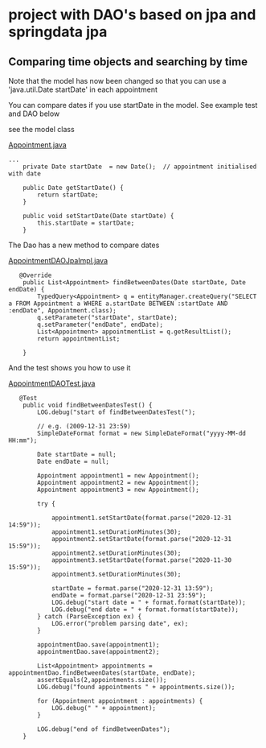 
# project with DAO's based on  jpa and springdata jpa 

## Comparing time objects and searching by time

Note that the model has now been changed so that you can use a 'java.util.Date startDate' in each appointment

You can compare dates if you use startDate in the model. See example test and DAO below

see the model class

[Appointment.java](../project/model/src/main/java/org/solent/com504/project/model/dto/Appointment.java )
```
...
    private Date startDate  = new Date();  // appointment initialised with date

    public Date getStartDate() {
        return startDate;
    }

    public void setStartDate(Date startDate) {
        this.startDate = startDate;
    }

```

The Dao has a new method to compare dates

[AppointmentDAOJpaImpl.java](../project/dao-jpa/src/main/java/org/solent/com504/project/impl/dao/jpa/AppointmentDAOJpaImpl.java )
```
   @Override
    public List<Appointment> findBetweenDates(Date startDate, Date endDate) {
        TypedQuery<Appointment> q = entityManager.createQuery("SELECT a FROM Appointment a WHERE a.startDate BETWEEN :startDate AND :endDate", Appointment.class);
        q.setParameter("startDate", startDate);
        q.setParameter("endDate", endDate);
        List<Appointment> appointmentList = q.getResultList();
        return appointmentList;

    }
```

And the test shows you how to use it

[AppointmentDAOTest.java](../project/dao-jpa/src/test/java/org/solent/com504/project/impl/dao/jpa/test/AppointmentDAOTest.java )
```
   @Test
    public void findBetweenDatesTest() {
        LOG.debug("start of findBetweenDatesTest(");

        // e.g. (2009-12-31 23:59)
        SimpleDateFormat format = new SimpleDateFormat("yyyy-MM-dd HH:mm");

        Date startDate = null;
        Date endDate = null;

        Appointment appointment1 = new Appointment();
        Appointment appointment2 = new Appointment();
        Appointment appointment3 = new Appointment();
        
        try {

            appointment1.setStartDate(format.parse("2020-12-31 14:59"));
            appointment1.setDurationMinutes(30);
            appointment2.setStartDate(format.parse("2020-12-31 15:59"));
            appointment2.setDurationMinutes(30);
            appointment3.setStartDate(format.parse("2020-11-30 15:59"));
            appointment3.setDurationMinutes(30);

            startDate = format.parse("2020-12-31 13:59");
            endDate = format.parse("2020-12-31 23:59");
            LOG.debug("start date = " + format.format(startDate));
            LOG.debug("end date = " + format.format(startDate));
        } catch (ParseException ex) {
            LOG.error("problem parsing date", ex);
        }

        appointmentDao.save(appointment1);
        appointmentDao.save(appointment2);

        List<Appointment> appointments = appointmentDao.findBetweenDates(startDate, endDate);
        assertEquals(2,appointments.size());
        LOG.debug("found appointments " + appointments.size());

        for (Appointment appointment : appointments) {
            LOG.debug(" " + appointment);
        }

        LOG.debug("end of findBetweenDates");
    }
```


